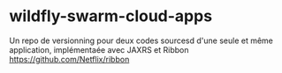 # wildfly-swarm-cloud-apps
Un repo de versionning pour deux codes sourcesd d'une seule et même application, implémentaée avec JAXRS et Ribbon https://github.com/Netflix/ribbon
